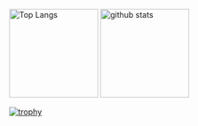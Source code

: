 <p align="left"> 
  <img alt="Top Langs" height="160px" src="https://github-readme-stats.vercel.app/api/top-langs/?username=YoshikawaMei&layout=compact&show_icons=true&theme=dracula" />
  <img alt="github stats" height="160px" src="https://github-readme-stats.vercel.app/api?username=YoshikawaMei&show_icons=ture&theme=dracula" />
</p>

[![trophy](https://github-profile-trophy.vercel.app/?username=YoshikawaMei&theme=nord&column=8
)](https://github.com/ryo-ma/github-profile-trophy)

